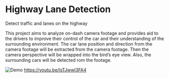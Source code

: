 # Highway Lane Detection
Detect traffic and lanes on the highway

This project aims to analyze on-dash camera footage and provides aid to the drivers to improve their control of the car and their understanding of the surrounding environment.
The car lane position and direction from the camera footage will be extracted from the camera footage. Then the camera perspective will be wrapped into the bird’s eye view. Also, the surrounding cars will be detected rom the footage.

![Demo](/repository/demo_pic.png?raw=true "Demo")
https://youtu.be/lsTJwwl3FA4
